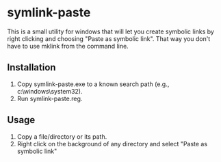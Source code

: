 # symlink-paste #

This is a small utility for windows that will let you create symbolic links by right clicking and choosing "Paste as symbolic link". That way you don't have to use mklink from the command line.

## Installation ##

1. Copy symlink-paste.exe to a known search path (e.g., c:\windows\system32).
2. Run symlink-paste.reg.

## Usage ##

1. Copy a file/directory or its path.
2. Right click on the background of any directory and select "Paste as symbolic link"
